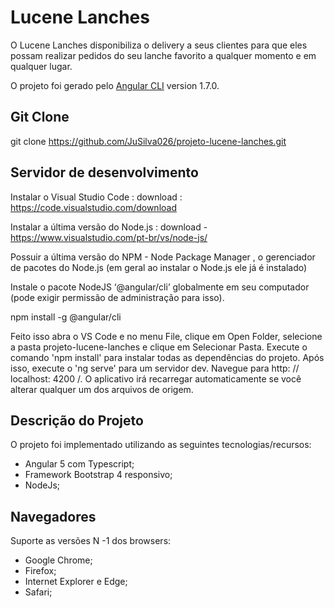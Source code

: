
# Lucene Lanches
O Lucene Lanches disponibiliza o delivery a seus clientes para que eles possam realizar pedidos do seu lanche favorito a qualquer momento e em qualquer lugar.

O projeto foi gerado pelo [Angular CLI](https://github.com/angular/angular-cli) version 1.7.0.

## Git Clone
git clone https://github.com/JuSilva026/projeto-lucene-lanches.git

## Servidor de desenvolvimento

Instalar o Visual Studio Code :
download : https://code.visualstudio.com/download

Instalar a última versão do Node.js :
download - https://www.visualstudio.com/pt-br/vs/node-js/

Possuir a última versão do NPM - Node Package Manager , o gerenciador de pacotes do Node.js (em geral ao instalar o Node.js ele já é instalado)

Instale o pacote NodeJS ‘@angular/cli’ globalmente em seu computador (pode exigir permissão de administração para isso).

npm install -g @angular/cli

Feito isso abra o VS Code e no menu File, clique em Open Folder, selecione a pasta projeto-lucene-lanches e clique em Selecionar Pasta.
Execute o comando 'npm install' para instalar todas as dependências do projeto.
Após isso, execute o 'ng serve' para um servidor dev. 
Navegue para http: // localhost: 4200 /. 
O aplicativo irá recarregar automaticamente se você alterar qualquer um dos arquivos de origem.


## Descrição do Projeto

O projeto foi implementado utilizando as seguintes tecnologias/recursos:

- Angular 5 com Typescript;
- Framework Bootstrap 4 responsivo;
- NodeJs;

## Navegadores

Suporte as versões N -1 dos browsers: 

- Google Chrome;
- Firefox;
- Internet Explorer e Edge;
- Safari;

